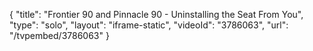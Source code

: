 {
    "title": "Frontier 90 and Pinnacle 90 - Uninstalling the Seat From You",
    "type": "solo",
    "layout": "iframe-static",
    "videoId": "3786063",
    "url": "\/tvpembed\/3786063"
}